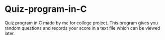 # Quiz-program-in-C
Quiz program in C made by me for college project.
This program gives you random questions and records your score in a text file which can be viewed later.
